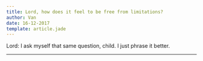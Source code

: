 ```yaml
---
title: Lord, how does it feel to be free from limitations?
author: Van
date: 16-12-2017
template: article.jade
---
```


Lord: I ask myself that same question, child. I just phrase it better.

---







